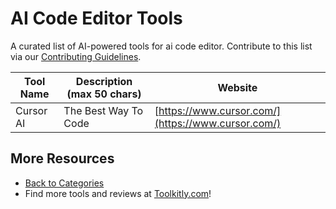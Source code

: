# AI Code Editor Tools

A curated list of AI-powered tools for ai code editor. Contribute to this list via our [Contributing Guidelines](../CONTRIBUTING.md).

| Tool Name | Description (max 50 chars) | Website |
|-----------|----------------------------|---------|
| Cursor AI | The Best Way To Code | [https://www.cursor.com/](https://www.cursor.com/) |

## More Resources
- [Back to Categories](https://github.com/ToolkitlyAI/awesome-ai-tools/blob/master/README.md)
- Find more tools and reviews at [Toolkitly.com](https://toolkitly.com)!
